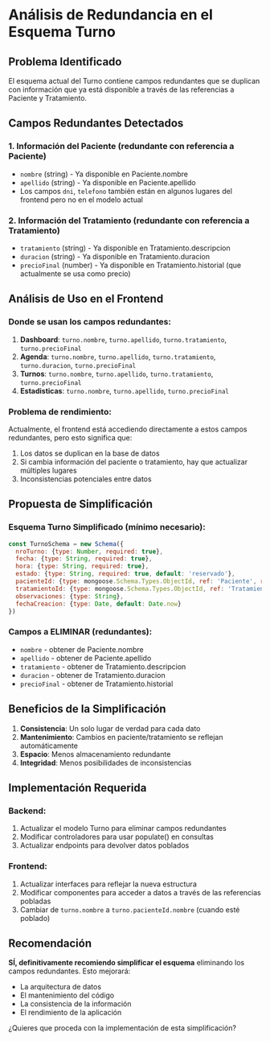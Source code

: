 # Análisis de Redundancia en el Esquema Turno

## Problema Identificado
El esquema actual del Turno contiene campos redundantes que se duplican con información que ya está disponible a través de las referencias a Paciente y Tratamiento.

## Campos Redundantes Detectados

### 1. Información del Paciente (redundante con referencia a Paciente)
- `nombre` (string) - Ya disponible en Paciente.nombre
- `apellido` (string) - Ya disponible en Paciente.apellido
- Los campos `dni`, `telefono` también están en algunos lugares del frontend pero no en el modelo actual

### 2. Información del Tratamiento (redundante con referencia a Tratamiento)
- `tratamiento` (string) - Ya disponible en Tratamiento.descripcion
- `duracion` (string) - Ya disponible en Tratamiento.duracion
- `precioFinal` (number) - Ya disponible en Tratamiento.historial (que actualmente se usa como precio)

## Análisis de Uso en el Frontend

### Donde se usan los campos redundantes:
1. **Dashboard**: `turno.nombre`, `turno.apellido`, `turno.tratamiento`, `turno.precioFinal`
2. **Agenda**: `turno.nombre`, `turno.apellido`, `turno.tratamiento`, `turno.duracion`, `turno.precioFinal`
3. **Turnos**: `turno.nombre`, `turno.apellido`, `turno.tratamiento`, `turno.precioFinal`
4. **Estadisticas**: `turno.nombre`, `turno.apellido`, `turno.precioFinal`

### Problema de rendimiento:
Actualmente, el frontend está accediendo directamente a estos campos redundantes, pero esto significa que:
1. Los datos se duplican en la base de datos
2. Si cambia información del paciente o tratamiento, hay que actualizar múltiples lugares
3. Inconsistencias potenciales entre datos

## Propuesta de Simplificación

### Esquema Turno Simplificado (mínimo necesario):
```javascript
const TurnoSchema = new Schema({
  nroTurno: {type: Number, required: true},
  fecha: {type: String, required: true},
  hora: {type: String, required: true},
  estado: {type: String, required: true, default: 'reservado'},
  pacienteId: {type: mongoose.Schema.Types.ObjectId, ref: 'Paciente', required: true},
  tratamientoId: {type: mongoose.Schema.Types.ObjectId, ref: 'Tratamiento', required: true},
  observaciones: {type: String},
  fechaCreacion: {type: Date, default: Date.now}
})
```

### Campos a ELIMINAR (redundantes):
- `nombre` - obtener de Paciente.nombre
- `apellido` - obtener de Paciente.apellido  
- `tratamiento` - obtener de Tratamiento.descripcion
- `duracion` - obtener de Tratamiento.duracion
- `precioFinal` - obtener de Tratamiento.historial

## Beneficios de la Simplificación

1. **Consistencia**: Un solo lugar de verdad para cada dato
2. **Mantenimiento**: Cambios en paciente/tratamiento se reflejan automáticamente
3. **Espacio**: Menos almacenamiento redundante
4. **Integridad**: Menos posibilidades de inconsistencias

## Implementación Requerida

### Backend:
1. Actualizar el modelo Turno para eliminar campos redundantes
2. Modificar controladores para usar populate() en consultas
3. Actualizar endpoints para devolver datos poblados

### Frontend:
1. Actualizar interfaces para reflejar la nueva estructura
2. Modificar componentes para acceder a datos a través de las referencias pobladas
3. Cambiar de `turno.nombre` a `turno.pacienteId.nombre` (cuando esté poblado)

## Recomendación

**SÍ, definitivamente recomiendo simplificar el esquema** eliminando los campos redundantes. Esto mejorará:
- La arquitectura de datos
- El mantenimiento del código
- La consistencia de la información
- El rendimiento de la aplicación

¿Quieres que proceda con la implementación de esta simplificación?
